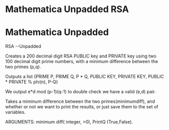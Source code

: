 # Mathematica Unpadded RSA
# Mathematica Unpadded 

RSA
--Unpadded

Creates a 200 decimal digit RSA PUBLIC key and PRIVATE key using two 100 decimal digit prime numbers, with a minimum difference between the two primes (p,q).

Outputs a list {PRIME P, PRIME Q, P * Q, PUBLIC KEY, PRIVATE KEY, PUBLIC * PRIVATE % phi(n), P-Q}

We output e*d mod (p-1)(q-1)  to double check we have a valid (e,d) pair.

Takes a miminum difference between the two primes(minimumdiff), and whether or not we want to print the results, or just save them to the set of variables.

ARGUMENTS: minimum diff( integer, >0), PrintQ (True,False). 
